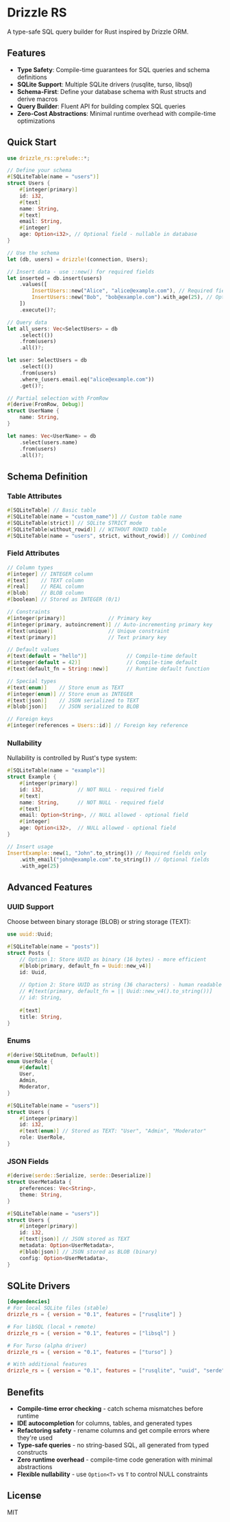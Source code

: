 # Drizzle RS

A type-safe SQL query builder for Rust inspired by Drizzle ORM.

## Features

- **Type Safety**: Compile-time guarantees for SQL queries and schema definitions
- **SQLite Support**: Multiple SQLite drivers (rusqlite, turso, libsql)
- **Schema-First**: Define your database schema with Rust structs and derive macros
- **Query Builder**: Fluent API for building complex SQL queries
- **Zero-Cost Abstractions**: Minimal runtime overhead with compile-time optimizations

## Quick Start

```rust
use drizzle_rs::prelude::*;

// Define your schema
#[SQLiteTable(name = "users")]
struct Users {
    #[integer(primary)]
    id: i32,
    #[text]
    name: String,
    #[text]
    email: String,
    #[integer]
    age: Option<i32>, // Optional field - nullable in database
}

// Use the schema
let (db, users) = drizzle!(connection, Users);

// Insert data - use ::new() for required fields
let inserted = db.insert(users)
    .values([
        InsertUsers::new("Alice", "alice@example.com"), // Required fields
        InsertUsers::new("Bob", "bob@example.com").with_age(25), // Optional fields via .with_*
    ])
    .execute()?;

// Query data
let all_users: Vec<SelectUsers> = db
    .select(())
    .from(users)
    .all()?;

let user: SelectUsers = db
    .select(())
    .from(users)
    .where_(users.email.eq("alice@example.com"))
    .get()?;

// Partial selection with FromRow
#[derive(FromRow, Debug)]
struct UserName {
    name: String,
}

let names: Vec<UserName> = db
    .select(users.name)
    .from(users)
    .all()?;
```

## Schema Definition

### Table Attributes

```rust
#[SQLiteTable] // Basic table
#[SQLiteTable(name = "custom_name")] // Custom table name
#[SQLiteTable(strict)] // SQLite STRICT mode
#[SQLiteTable(without_rowid)] // WITHOUT ROWID table
#[SQLiteTable(name = "users", strict, without_rowid)] // Combined
```

### Field Attributes

```rust
// Column types
#[integer] // INTEGER column
#[text]    // TEXT column  
#[real]    // REAL column
#[blob]    // BLOB column
#[boolean] // Stored as INTEGER (0/1)

// Constraints
#[integer(primary)]              // Primary key
#[integer(primary, autoincrement)] // Auto-incrementing primary key
#[text(unique)]                  // Unique constraint
#[text(primary)]                 // Text primary key

// Default values
#[text(default = "hello")]             // Compile-time default
#[integer(default = 42)]               // Compile-time default
#[text(default_fn = String::new)]      // Runtime default function

// Special types
#[text(enum)]    // Store enum as TEXT
#[integer(enum)] // Store enum as INTEGER  
#[text(json)]    // JSON serialized to TEXT
#[blob(json)]    // JSON serialized to BLOB

// Foreign keys
#[integer(references = Users::id)] // Foreign key reference
```

### Nullability

Nullability is controlled by Rust's type system:

```rust
#[SQLiteTable(name = "example")]
struct Example {
    #[integer(primary)]
    id: i32,           // NOT NULL - required field
    #[text] 
    name: String,      // NOT NULL - required field
    #[text]
    email: Option<String>, // NULL allowed - optional field
    #[integer]
    age: Option<i32>,  // NULL allowed - optional field
}

// Insert usage
InsertExample::new(1, "John".to_string()) // Required fields only
    .with_email("john@example.com".to_string()) // Optional fields
    .with_age(25)
```

## Advanced Features

### UUID Support

Choose between binary storage (BLOB) or string storage (TEXT):

```rust
use uuid::Uuid;

#[SQLiteTable(name = "posts")]
struct Posts {
    // Option 1: Store UUID as binary (16 bytes) - more efficient
    #[blob(primary, default_fn = Uuid::new_v4)]
    id: Uuid,
    
    // Option 2: Store UUID as string (36 characters) - human readable
    // #[text(primary, default_fn = || Uuid::new_v4().to_string())]
    // id: String,
    
    #[text]
    title: String,
}
```

### Enums

```rust
#[derive(SQLiteEnum, Default)]
enum UserRole {
    #[default]
    User,
    Admin,
    Moderator,
}

#[SQLiteTable(name = "users")]
struct Users {
    #[integer(primary)]
    id: i32,
    #[text(enum)] // Stored as TEXT: "User", "Admin", "Moderator"
    role: UserRole,
}
```

### JSON Fields

```rust
#[derive(serde::Serialize, serde::Deserialize)]
struct UserMetadata {
    preferences: Vec<String>,
    theme: String,
}

#[SQLiteTable(name = "users")]
struct Users {
    #[integer(primary)]
    id: i32,
    #[text(json)] // JSON stored as TEXT
    metadata: Option<UserMetadata>,
    #[blob(json)] // JSON stored as BLOB (binary)
    config: Option<UserMetadata>,
}
```

## SQLite Drivers

```toml
[dependencies]
# For local SQLite files (stable)
drizzle_rs = { version = "0.1", features = ["rusqlite"] }

# For libSQL (local + remote)
drizzle_rs = { version = "0.1", features = ["libsql"] }

# For Turso (alpha driver)
drizzle_rs = { version = "0.1", features = ["turso"] }

# With additional features
drizzle_rs = { version = "0.1", features = ["rusqlite", "uuid", "serde"] }
```

## Benefits

- **Compile-time error checking** - catch schema mismatches before runtime
- **IDE autocompletion** for columns, tables, and generated types
- **Refactoring safety** - rename columns and get compile errors where they're used
- **Type-safe queries** - no string-based SQL, all generated from typed constructs
- **Zero runtime overhead** - compile-time code generation with minimal abstractions
- **Flexible nullability** - use `Option<T>` vs `T` to control NULL constraints

## License

MIT
